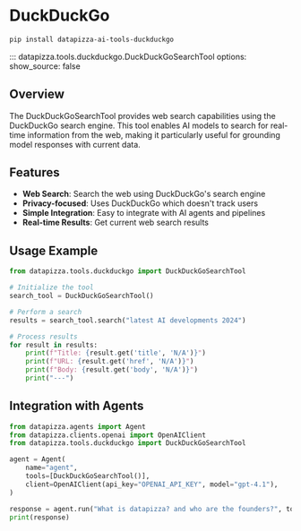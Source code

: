 # DuckDuckGo

```bash
pip install datapizza-ai-tools-duckduckgo
```

<!-- prettier-ignore -->
::: datapizza.tools.duckduckgo.DuckDuckGoSearchTool
    options:
        show_source: false

## Overview

The DuckDuckGoSearchTool provides web search capabilities using the DuckDuckGo search engine. This tool enables AI models to search for real-time information from the web, making it particularly useful for grounding model responses with current data.

## Features

- **Web Search**: Search the web using DuckDuckGo's search engine
- **Privacy-focused**: Uses DuckDuckGo which doesn't track users
- **Simple Integration**: Easy to integrate with AI agents and pipelines
- **Real-time Results**: Get current web search results

## Usage Example

```python
from datapizza.tools.duckduckgo import DuckDuckGoSearchTool

# Initialize the tool
search_tool = DuckDuckGoSearchTool()

# Perform a search
results = search_tool.search("latest AI developments 2024")

# Process results
for result in results:
    print(f"Title: {result.get('title', 'N/A')}")
    print(f"URL: {result.get('href', 'N/A')}")
    print(f"Body: {result.get('body', 'N/A')}")
    print("---")
```

## Integration with Agents

```python
from datapizza.agents import Agent
from datapizza.clients.openai import OpenAIClient
from datapizza.tools.duckduckgo import DuckDuckGoSearchTool

agent = Agent(
    name="agent",
    tools=[DuckDuckGoSearchTool()],
    client=OpenAIClient(api_key="OPENAI_API_KEY", model="gpt-4.1"),
)

response = agent.run("What is datapizza? and who are the founders?", tool_choice="required_first")
print(response)

```
